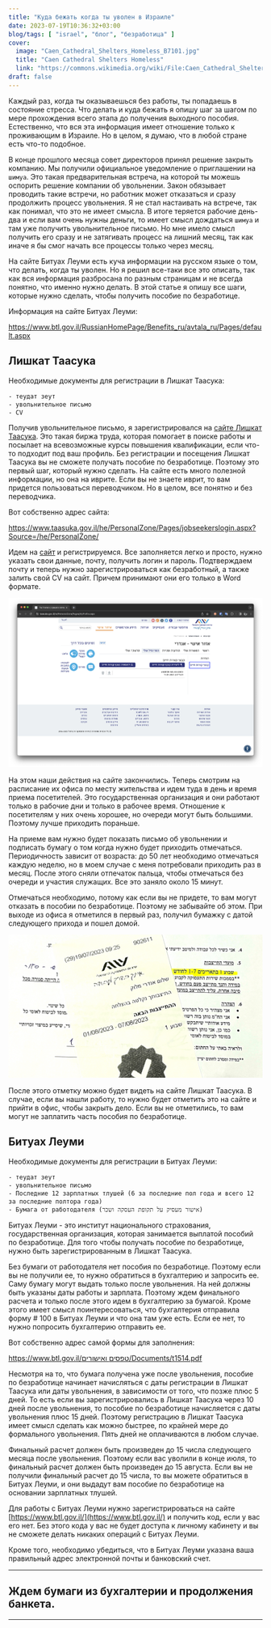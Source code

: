 ```yaml
---
title: "Куда бежать когда ты уволен в Израиле"
date: 2023-07-19T10:36:32+03:00
blog/tags: [ "israel", "блог", "безработица" ]
cover:
  image: "Caen_Cathedral_Shelters_Homeless_B7101.jpg"
  title: "Caen Cathedral Shelters Homeless"
  link: "https://commons.wikimedia.org/wiki/File:Caen_Cathedral_Shelters_Homeless_B7101.jpg"
draft: false
---
```


Каждый раз, когда ты оказываешься без работы, ты попадаешь в состояние стресса. Что делать и куда бежать я опишу шаг за
шагом по мере прохождения всего этапа до получения выходного пособия. Естественно, что вся эта информация имеет
отношение только к проживающим в Израиле. Но в целом, я думаю, что в любой стране есть что-то подобное.

В конце прошлого месяца совет директоров принял решение закрыть компанию. Мы получили официальное уведомление о
приглашении на `шимуа`. Это такая предварительная встреча, на которой ты можешь оспорить решение компании об увольнении.
Закон обязывает проводить такие встречи, но работник может отказаться и сразу продолжить процесс увольнения. Я не стал
настаивать на встрече, так как понимал, что это не имеет смысла. В итоге теряется рабочие день-два и если вам очень
нужны деньги, то имеет смысл дождаться `шимуа` и там уже получить увольнительное письмо. Но мне имело смысл получить его
сразу и не затягивать процесс на лишний месяц, так как иначе я бы смог начать все процессы только через месяц.

<!--more-->

На сайте Битуах Леуми есть куча информации на русском языке о том, что делать, когда ты уволен. Но я решил все-таки все
это описать, так как вся информация разбросана по разным страницам и не всегда понятно, что именно нужно делать. В этой
статье я опишу все шаги, которые нужно сделать, чтобы получить пособие по безработице.

Информация на сайте Битуах Леуми:

https://www.btl.gov.il/RussianHomePage/Benefits_ru/avtala_ru/Pages/default.aspx

## Лишкат Таасука

Необходимые документы для регистрации в Лишкат Таасука:

```shell
- теудат зеут
- увольнительное письмо
- CV
```

Получив увольнительное письмо, я зарегистрировался
на [сайте Лишкат Таасука](https://www.taasuka.gov.il/he/PersonalZone/Pages/jobseekerslogin.aspx?Source=/he/PersonalZone/).
Это такая биржа труда, которая помогает в поиске работы и посылает на всевозможные курсы повышения квалификации, если
что-то подходит под ваш профиль. Без регистрации и посещения Лишкат Таасука вы не сможете получать пособие по
безработице. Поэтому это первый шаг, который нужно сделать. На сайте есть много полезной информации, но она на иврите.
Если вы не знаете иврит, то вам придется пользоваться переводчиком. Но в целом, все понятно и без переводчика.

Вот собственно адрес сайта:

https://www.taasuka.gov.il/he/PersonalZone/Pages/jobseekerslogin.aspx?Source=/he/PersonalZone/

Идем на [сайт](https://www.taasuka.gov.il/he/PersonalZone/Pages/jobseekerslogin.aspx?Source=/he/PersonalZone/) и
регистрируемся. Все заполняется легко и просто, нужно указать свои данные, почту, получить логин и пароль. Подтверждаем
почту и теперь нужно зарегистрироваться как безработный, а также залить свой CV на сайт. Причем принимают они его
только в Word формате.

![taasuka-cv.png](taasuka-cv.png)

На этом наши действия на сайте закончились. Теперь смотрим на расписание их офиса по месту жительства и идем туда в день
и время приема посетителей. Это государственная организация и они работают только в рабочие дни и только в рабочее
время. Отношение к посетителям у них очень хорошее, но очереди могут быть большими. Поэтому лучше приходить пораньше.

На приеме вам нужно будет показать письмо об увольнении и подписать бумагу о том когда нужно будет приходить отмечаться.
Периодичность зависит от возраста: до 50 лет необходимо отмечаться каждую неделю, но в моем случае с меня потребовали
приходить раз в месяц. После этого сняли отпечаток пальца, чтобы отмечаться без очереди и участия служащих. Все это
заняло около 15 минут.

Отмечаться необходимо, потому как если вы не придете, то вам могут отказать в пособии по безработице. Поэтому не
забывайте об этом. При выходе из офиса я отметился в первый раз, получил бумажку с датой следующего прихода и пошел
домой.

![IMG_8870.jpg](IMG_8870.jpg)

После этого отметку можно будет видеть на сайте Лишкат Таасука. В случае, если вы нашли работу, то нужно будет отметить
это на сайте и прийти в офис, чтобы закрыть дело. Если вы не отметились, то вам могут не заплатить часть пособия по
безработице.

## Битуах Леуми

Необходимые документы для регистрации в Битуах Леуми:

```shell
- теудат зеут
- увольнительное письмо
- Последние 12 зарплатных тлушей (6 за последние пол года и всего 12 за последние полтора года)
- Бумага от работодателя (אישור מעסיק על תקופת העסקה ושכר)
```

Битуах Леуми - это институт национального страхования, государственная организация, которая занимается выплатой пособий
по безработице. Для того чтобы получать пособие по безработице, нужно быть зарегистрированным в Лишкат Таасука.

Без бумаги от работодателя нет пособия по безработице. Поэтому если вы не получили ее, то нужно обратиться в бухгалтерию
и запросить ее. Саму бумагу могут выдать только после увольнения. На ней должны быть указаны даты работы и зарплата.
Поэтому ждем финального расчета и только после этого идем в бухгалтерию за бумагой. Кроме этого имеет смысл
поинтересоваться, что бухгалтерия отправила форму # 100 в Битуах Леуми и что она там уже есть. Если ее нет, то нужно
попросить бухгалтерию отправить ее.

Вот собственно адрес самой формы для заполнения:

[https://www.btl.gov.il/טפסים ואישורים/Documents/t1514.pdf](https://www.btl.gov.il/%D7%98%D7%A4%D7%A1%D7%99%D7%9D%20%D7%95%D7%90%D7%99%D7%A9%D7%95%D7%A8%D7%99%D7%9D/Documents/t1514.pdf)

Несмотря на то, что бумага получена уже после увольнения, пособие по безработице начинает начисляться с даты регистрации
в Лишкат Таасука или даты увольнения, в зависимости от того, что позже плюс 5 дней. То есть если вы зарегистрировались в
Лишкат Таасука через 10 дней после увольнения, то пособие по безработице начисляется с даты увольнения плюс 15 дней.
Поэтому регистрацию в Лишкат Таасука имеет смысл сделать как можно быстрее, по крайней мере до формального увольнения.
Пять дней не оплачиваются в любом случае.

Финальный расчет должен быть произведен до 15 числа следующего месяца после увольнения. Поэтому если вас уволили в
конце июля, то финальный расчет должен быть произведен до 15 августа. Если вы не получили финальный расчет до 15 числа,
то вы можете обратиться в Битуах Леуми, и они выдадут вам пособие по безработице на основании зарплатных тлушей.

Для работы с Битуах Леуми нужно зарегистрироваться на сайте [https://www.btl.gov.il/](https://www.btl.gov.il/) и
получить код, если у вас его нет. Без этого кода у вас не будет доступа к личному кабинету и вы не сможете делать
никаких операций с Битуах Леуми.

Кроме того, необходимо убедиться, что в Битуах Леуми указана ваша правильный адрес электронной почты и банковский счет.

----------------------
## Ждем бумаги из бухгалтерии и продолжения банкета.
----------------------
